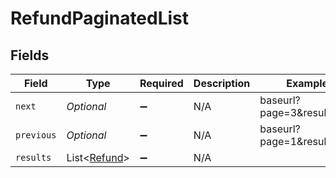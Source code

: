 # RefundPaginatedList


## Fields

| Field                                             | Type                                              | Required                                          | Description                                       | Example                                           |
| ------------------------------------------------- | ------------------------------------------------- | ------------------------------------------------- | ------------------------------------------------- | ------------------------------------------------- |
| `next`                                            | *Optional<String>*                                | :heavy_minus_sign:                                | N/A                                               | baseurl?page=3&results=10                         |
| `previous`                                        | *Optional<String>*                                | :heavy_minus_sign:                                | N/A                                               | baseurl?page=1&results=10                         |
| `results`                                         | List<[Refund](../../models/components/Refund.md)> | :heavy_minus_sign:                                | N/A                                               |                                                   |